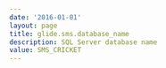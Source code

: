 ```yaml
---
date: '2016-01-01'
layout: page
title: glide.sms.database_name
description: SQL Server database name
value: SMS_CRICKET 
---
```


